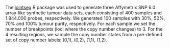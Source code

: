 The [jointseg](https://github.com/rforge/jointseg) R package  was used to generate three Affymetrix SNP 6.0 array-like synthetic tumour data sets, each consisting of 400 samples and 1.844.000 probes, respectively. 
We generated 100 samples with 30%, 50%, 70% and 100% tumour purity, respectively. For each sample we set the number of breakpoints (loci where the copy number changes) to 3. 
For the 4 resulting regions, we sample the copy number states from a pre-defined set of copy number labels: (0,1), (0,2), (1,1), (1,2).
